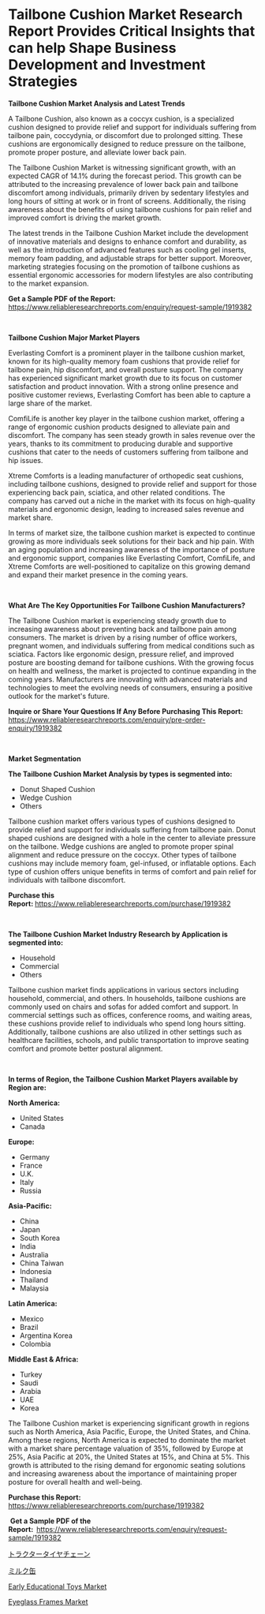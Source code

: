 <p><h1>Tailbone Cushion Market Research Report Provides Critical Insights that can help Shape Business Development and Investment Strategies</h1></p><p><strong>Tailbone Cushion Market Analysis and Latest Trends</strong></p>
<p><p>A Tailbone Cushion, also known as a coccyx cushion, is a specialized cushion designed to provide relief and support for individuals suffering from tailbone pain, coccydynia, or discomfort due to prolonged sitting. These cushions are ergonomically designed to reduce pressure on the tailbone, promote proper posture, and alleviate lower back pain.</p><p>The Tailbone Cushion Market is witnessing significant growth, with an expected CAGR of 14.1% during the forecast period. This growth can be attributed to the increasing prevalence of lower back pain and tailbone discomfort among individuals, primarily driven by sedentary lifestyles and long hours of sitting at work or in front of screens. Additionally, the rising awareness about the benefits of using tailbone cushions for pain relief and improved comfort is driving the market growth.</p><p>The latest trends in the Tailbone Cushion Market include the development of innovative materials and designs to enhance comfort and durability, as well as the introduction of advanced features such as cooling gel inserts, memory foam padding, and adjustable straps for better support. Moreover, marketing strategies focusing on the promotion of tailbone cushions as essential ergonomic accessories for modern lifestyles are also contributing to the market expansion.</p></p>
<p><strong>Get a Sample PDF of the Report:&nbsp;</strong> <a href="https://www.reliableresearchreports.com/enquiry/request-sample/1919382">https://www.reliableresearchreports.com/enquiry/request-sample/1919382</a></p>
<p>&nbsp;</p>
<p><strong>Tailbone Cushion Major Market Players</strong></p>
<p><p>Everlasting Comfort is a prominent player in the tailbone cushion market, known for its high-quality memory foam cushions that provide relief for tailbone pain, hip discomfort, and overall posture support. The company has experienced significant market growth due to its focus on customer satisfaction and product innovation. With a strong online presence and positive customer reviews, Everlasting Comfort has been able to capture a large share of the market.</p><p>ComfiLife is another key player in the tailbone cushion market, offering a range of ergonomic cushion products designed to alleviate pain and discomfort. The company has seen steady growth in sales revenue over the years, thanks to its commitment to producing durable and supportive cushions that cater to the needs of customers suffering from tailbone and hip issues.</p><p>Xtreme Comforts is a leading manufacturer of orthopedic seat cushions, including tailbone cushions, designed to provide relief and support for those experiencing back pain, sciatica, and other related conditions. The company has carved out a niche in the market with its focus on high-quality materials and ergonomic design, leading to increased sales revenue and market share.</p><p>In terms of market size, the tailbone cushion market is expected to continue growing as more individuals seek solutions for their back and hip pain. With an aging population and increasing awareness of the importance of posture and ergonomic support, companies like Everlasting Comfort, ComfiLife, and Xtreme Comforts are well-positioned to capitalize on this growing demand and expand their market presence in the coming years.</p></p>
<p>&nbsp;</p>
<p><strong>What Are The Key Opportunities For Tailbone Cushion Manufacturers?</strong></p>
<p><p>The Tailbone Cushion market is experiencing steady growth due to increasing awareness about preventing back and tailbone pain among consumers. The market is driven by a rising number of office workers, pregnant women, and individuals suffering from medical conditions such as sciatica. Factors like ergonomic design, pressure relief, and improved posture are boosting demand for tailbone cushions. With the growing focus on health and wellness, the market is projected to continue expanding in the coming years. Manufacturers are innovating with advanced materials and technologies to meet the evolving needs of consumers, ensuring a positive outlook for the market's future.</p></p>
<p><strong>Inquire or Share Your Questions If Any Before Purchasing This Report:</strong> <a href="https://www.reliableresearchreports.com/enquiry/pre-order-enquiry/1919382">https://www.reliableresearchreports.com/enquiry/pre-order-enquiry/1919382</a></p>
<p>&nbsp;</p>
<p><strong>Market Segmentation</strong></p>
<p><strong>The Tailbone Cushion Market Analysis by types is segmented into:</strong></p>
<p><ul><li>Donut Shaped Cushion</li><li>Wedge Cushion</li><li>Others</li></ul></p>
<p><p>Tailbone cushion market offers various types of cushions designed to provide relief and support for individuals suffering from tailbone pain. Donut shaped cushions are designed with a hole in the center to alleviate pressure on the tailbone. Wedge cushions are angled to promote proper spinal alignment and reduce pressure on the coccyx. Other types of tailbone cushions may include memory foam, gel-infused, or inflatable options. Each type of cushion offers unique benefits in terms of comfort and pain relief for individuals with tailbone discomfort.</p></p>
<p><strong>Purchase this Report:&nbsp;</strong><a href="https://www.reliableresearchreports.com/purchase/1919382">https://www.reliableresearchreports.com/purchase/1919382</a></p>
<p>&nbsp;</p>
<p><strong>The Tailbone Cushion Market Industry Research by Application is segmented into:</strong></p>
<p><ul><li>Household</li><li>Commercial</li><li>Others</li></ul></p>
<p><p>Tailbone cushion market finds applications in various sectors including household, commercial, and others. In households, tailbone cushions are commonly used on chairs and sofas for added comfort and support. In commercial settings such as offices, conference rooms, and waiting areas, these cushions provide relief to individuals who spend long hours sitting. Additionally, tailbone cushions are also utilized in other settings such as healthcare facilities, schools, and public transportation to improve seating comfort and promote better postural alignment.</p></p>
<p>&nbsp;</p>
<p><strong>In terms of Region, the Tailbone Cushion Market Players available by Region are:</strong></p>
<p>
    <p> <strong> North America: </strong>
        <ul>
            <li>United States</li>
            <li>Canada</li>
        </ul>
        </p> 
    <p> <strong> Europe: </strong>
        <ul>
            <li>Germany</li>
            <li>France</li>
            <li>U.K.</li>
            <li>Italy</li>
            <li>Russia</li>
        </ul>
        </p> 
    <p> <strong> Asia-Pacific: </strong>
        <ul>
            <li>China</li>
            <li>Japan</li>
            <li>South Korea</li>
            <li>India</li>
            <li>Australia</li>
            <li>China Taiwan</li>
            <li>Indonesia</li>
            <li>Thailand</li>
            <li>Malaysia</li>
        </ul>
        </p> 
    <p> <strong> Latin America: </strong>
        <ul>
            <li>Mexico</li>
            <li>Brazil</li>
            <li>Argentina Korea</li>
            <li>Colombia</li>
        </ul>
        </p> 
    <p> <strong> Middle East & Africa: </strong>
        <ul>
            <li>Turkey</li>
            <li>Saudi</li>
            <li>Arabia</li>
            <li>UAE</li>
            <li>Korea</li>
        </ul>
    </p>
    </p>
<p><p>The Tailbone Cushion market is experiencing significant growth in regions such as North America, Asia Pacific, Europe, the United States, and China. Among these regions, North America is expected to dominate the market with a market share percentage valuation of 35%, followed by Europe at 25%, Asia Pacific at 20%, the United States at 15%, and China at 5%. This growth is attributed to the rising demand for ergonomic seating solutions and increasing awareness about the importance of maintaining proper posture for overall health and well-being.</p></p>
<p><strong>Purchase this Report: </strong><a href="https://www.reliableresearchreports.com/purchase/1919382">https://www.reliableresearchreports.com/purchase/1919382</a></p>
<p>&nbsp;<strong>Get a Sample PDF of the Report:&nbsp;&nbsp;</strong><a href="https://www.reliableresearchreports.com/enquiry/request-sample/1919382">https://www.reliableresearchreports.com/enquiry/request-sample/1919382</a></p>
<p><strong></strong></p>
<p><p><a href="https://medium.com/@hugofirst21/%E3%83%88%E3%83%A9%E3%82%AF%E3%82%BF%E3%83%BC%E3%82%BF%E3%82%A4%E3%83%A4%E3%83%81%E3%82%A7%E3%83%BC%E3%83%B3%E3%81%AE%E5%B8%82%E5%A0%B4%E8%A6%8F%E6%A8%A1%E3%81%AF-%E3%82%B0%E3%83%AD%E3%83%BC%E3%83%90%E3%83%AB%E7%94%A3%E6%A5%AD%E3%81%AB%E3%81%8A%E3%81%91%E3%82%8B%E6%9C%80%E9%81%A9%E3%81%AA%E3%83%9E%E3%83%BC%E3%82%B1%E3%83%86%E3%82%A3%E3%83%B3%E3%82%B0%E3%83%81%E3%83%A3%E3%83%8D%E3%83%AB%E3%82%92%E6%98%8E%E3%82%89%E3%81%8B%E3%81%AB%E3%81%97%E3%81%BE%E3%81%99-410790196697">トラクタータイヤチェーン</a></p><p><a href="https://medium.com/@kelscdowell78456/%E3%83%9F%E3%83%AB%E3%82%AF%E7%BC%B6%E3%83%9E%E3%83%BC%E3%82%B1%E3%83%83%E3%83%88-2031%E5%B9%B4%E3%81%BE%E3%81%A7%E3%81%AE%E3%83%88%E3%83%AC%E3%83%B3%E3%83%89-%E4%BA%88%E6%B8%AC-%E7%AB%B6%E4%BA%89%E5%88%86%E6%9E%90-b74f909a7a3d">ミルク缶</a></p><p><a href="https://github.com/luckyshygirl/Market-Research-Report-List-3/blob/main/early-educational-toys-market.md">Early Educational Toys Market</a></p><p><a href="https://github.com/markusgodoy/Market-Research-Report-List-2/blob/main/eyeglass-frames-market.md">Eyeglass Frames Market</a></p></p>